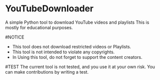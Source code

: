 # YouTubeDownloader
A simple Python tool to download YouTube videos and playlists This is mostly for educational purposes.

#NOTICE
  - This tool does not download restricted videos or Playlists.
  - This tool is not intended to violate any copyrights.
  - In Using this tool, do not forget to support the content creators.

#TEST
The current tool is not tested, and you use it at your own risk. You can make contributions by writing a test.
